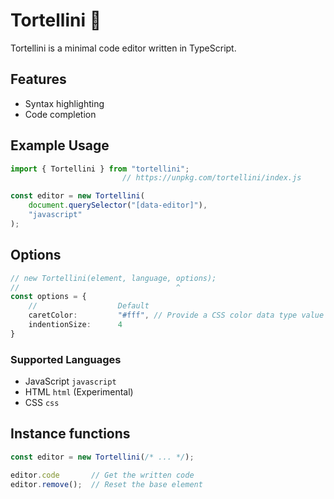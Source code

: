 # Tortellini 🥟
Tortellini is a minimal code editor written in TypeScript.

## Features
- Syntax highlighting
- Code completion

## Example Usage
```typescript
import { Tortellini } from "tortellini";
                         // https://unpkg.com/tortellini/index.js

const editor = new Tortellini(
    document.querySelector("[data-editor]"),
    "javascript"
);
```

## Options
```typescript
// new Tortellini(element, language, options);
//                                   ^
const options = {
    //                  Default
    caretColor:         "#fff", // Provide a CSS color data type value
    indentionSize:      4
}
```
### Supported Languages
* JavaScript `javascript`
* HTML `html` (Experimental)
* CSS `css`

## Instance functions
```typescript
const editor = new Tortellini(/* ... */);

editor.code       // Get the written code
editor.remove();  // Reset the base element
```
